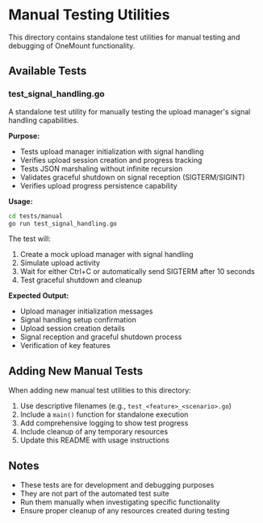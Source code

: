 # Manual Testing Utilities

This directory contains standalone test utilities for manual testing and debugging of OneMount functionality.

## Available Tests

### test_signal_handling.go

A standalone test utility for manually testing the upload manager's signal handling capabilities.

**Purpose:**
- Tests upload manager initialization with signal handling
- Verifies upload session creation and progress tracking
- Tests JSON marshaling without infinite recursion
- Validates graceful shutdown on signal reception (SIGTERM/SIGINT)
- Verifies upload progress persistence capability

**Usage:**
```bash
cd tests/manual
go run test_signal_handling.go
```

The test will:
1. Create a mock upload manager with signal handling
2. Simulate upload activity
3. Wait for either Ctrl+C or automatically send SIGTERM after 10 seconds
4. Test graceful shutdown and cleanup

**Expected Output:**
- Upload manager initialization messages
- Signal handling setup confirmation
- Upload session creation details
- Signal reception and graceful shutdown process
- Verification of key features

## Adding New Manual Tests

When adding new manual test utilities to this directory:

1. Use descriptive filenames (e.g., `test_<feature>_<scenario>.go`)
2. Include a `main()` function for standalone execution
3. Add comprehensive logging to show test progress
4. Include cleanup of any temporary resources
5. Update this README with usage instructions

## Notes

- These tests are for development and debugging purposes
- They are not part of the automated test suite
- Run them manually when investigating specific functionality
- Ensure proper cleanup of any resources created during testing

